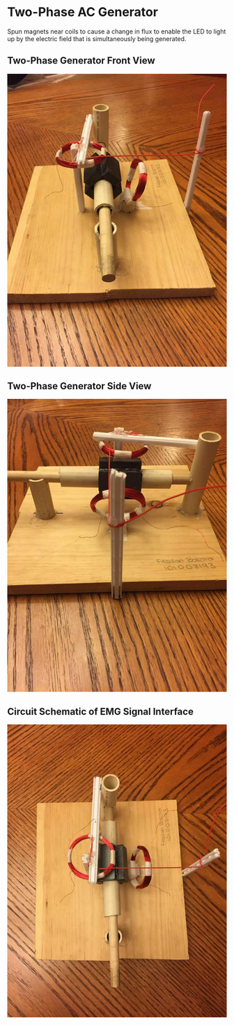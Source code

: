# Two-Phase AC Generator

Spun magnets near coils to cause a change in flux to enable the LED to light up by the electric field that is simultaneously being generated.

## Two-Phase Generator Front View
![Dimensions-1](Two-Phase_Generator_Front_View.jpg)

## Two-Phase Generator Side View
![Dimensions-2](Two-Phase_Generator_Side_View.jpg)

## Circuit Schematic of EMG Signal Interface
![Dimensions-3](Two-Phase_Generator_Top_View.jpg)
